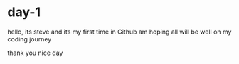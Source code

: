 # day-1
hello, its steve and its my first time in Github am hoping all will be well on my coding journey

thank you 
  nice day
